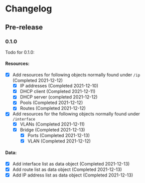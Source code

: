# Changelog

## Pre-release

### 0.1.0
Todo for 0.1.0:

#### Resources:
- [x] Add resources for following objects normally found under `/ip` (Completed 2021-12-12)
    - [x] IP addresses (Completed 2021-12-10)
    - [x] DHCP client (Completed 2021-12-11)
    - [x] DHCP server (completed 2021-12-12)
    - [x] Pools (Completed 2021-12-12)
    - [x] Routes (Completed 2021-12-12)
- [x] Add resources for the following objects normally found under `/interface`
    - [x] VLANs (Completed 2021-12-11)
    - [x] Bridge (Completed 2021-12-13)
        - [x] Ports (Completed 2021-12-13)
        - [x] VLAN (Completed 2021-12-12)

#### Data:
- [x] Add interface list as data object (Completed 2021-12-13)
- [x] Add route list as data object (Completed 2021-12-13)
- [x] Add IP address list as data object (Completed 2021-12-13)

